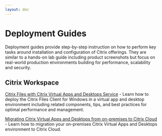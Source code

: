 ```yaml
---
layout: doc
---
```

# Deployment Guides

Deployment guides provide step-by-step instruction on how to perform key tasks around installation and configuration of Citrix offerings. They are similar to a hands-on lab guide including product screenshots but focus on real-world production environments building for performance, scalability and security.

## Citrix Workspace

[Citrix Files with Citrix Virtual Apps and Desktops Service](/en-us/tech-zone/build/deployment-guides/citrix-files.html) - Learn how to deploy the Citrix Files Client for Windows in a virtual app and desktop environment including related components, tips, and best practices for optimal performance and management.

[Migrating Citrix Virtual Apps and Desktops from on-premises to Citrix Cloud](/en-us/tech-zone/build/deployment-guides/cvad-cvads-migration.html) - Learn how to migration your on-premises Citrix Virtual Apps and Desktops environment to Citrix Cloud.
